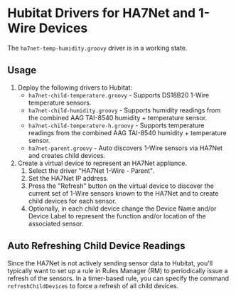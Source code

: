 # Hubitat Drivers for HA7Net and 1-Wire Devices

The `ha7net-temp-humidity.groovy` driver is in a working state.

## Usage

1. Deploy the following drivers to Hubitat:
    * `ha7net-child-temperature.groovy` - Supports DS18B20 1-Wire temperature sensors.
    * `ha7net-child-humidity.groovy` - Supports humidity readings from the combined AAG TAI-8540 humidity + temperature sensor.
    * `ha7net-child-temperature-h.groovy` - Supports temperature readings from the combined AAG TAI-8540 humidity + temperature sensor.
    * `ha7net-parent.groovy` - Auto discovers 1-Wire sensors via HA7Net and creates child devices.
1. Create a virtual device to represent an HA7Net appliance.
    1. Select the driver "HA7Net 1-Wire - Parent".
    1. Set the HA7Net IP address.
    1. Press the "Refresh" button on the virtual device to discover the current set of 1-Wire sensors known to the HA7Net and to create child devices for each sensor.
    1. Optionally, in each child device change the Device Name and/or Device Label to represent the function and/or location of the associated sensor.

## Auto Refreshing Child Device Readings

Since the HA7Net is not actively sending sensor data to Hubitat, you'll typically want to set up a rule in Rules Manager (RM) to periodically issue a refresh of the sensors.  In a timer-based rule, you can specify the command `refreshChildDevices` to force a refresh of all child devices.